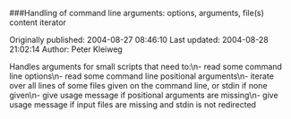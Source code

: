 ###Handling of command line arguments: options, arguments, file(s) content iterator

Originally published: 2004-08-27 08:46:10
Last updated: 2004-08-28 21:02:14
Author: Peter Kleiweg

Handles arguments for small scripts that need to:\n- read some command line options\n- read some command line positional arguments\n- iterate over all lines of some files given on the command line, or stdin if none given\n- give usage message if positional arguments are missing\n- give usage message if input files are missing and stdin is not redirected